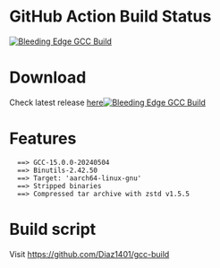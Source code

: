# GitHub Action Build Status
[![Bleeding Edge GCC Build](https://github.com/Diaz1401/gcc-build/actions/workflows/unstable-build.yml/badge.svg)](https://github.com/Diaz1401/gcc-build/actions/workflows/unstable-build.yml)

# Download
Check latest release [here](https://github.com/Mengkernel/gcc/releases/latest)[![Bleeding Edge GCC Build](https://github.com/Diaz1401/gcc-build/actions/workflows/unstable-build.yml/badge.svg)](https://github.com/Diaz1401/gcc-build/actions/workflows/unstable-build.yml)

# Features
```
  ==> GCC-15.0.0-20240504
  ==> Binutils-2.42.50
  ==> Target: 'aarch64-linux-gnu'
  ==> Stripped binaries
  ==> Compressed tar archive with zstd v1.5.5
```

# Build script
Visit https://github.com/Diaz1401/gcc-build
